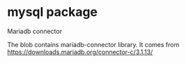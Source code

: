 mysql package
============
Mariadb connector

The blob contains mariadb-connector library. It comes from https://downloads.mariadb.org/connector-c/3.1.13/
